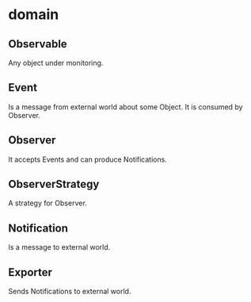# domain

## Observable
Any object under monitoring.

## Event
Is a message from external world about some Object. It is consumed by Observer.

## Observer
It accepts Events and can produce Notifications.

## ObserverStrategy
A strategy for Observer.

## Notification
Is a message to external world.

## Exporter
Sends Notifications to external world.
